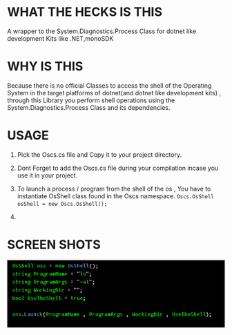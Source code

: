 # WHAT THE HECKS IS THIS 
A wrapper to the System.Diagnostics.Process Class for dotnet like development Kits like .NET,monoSDK

# WHY IS THIS
Because there is no official Classes to access the shell of the Operating System in the target platforms of dotnet(and dotnet like development kits) , through this Library you perform shell operations using the System.Diagnostics.Process Class and its dependencies.

# USAGE 
1. Pick the Oscs.cs file and Copy it to your project directory. 
2. Dont Forget to add the Oscs.cs file during your compilation incase you use it in your project.
3. To launch a process / program from the shell of the os , You have to instantiate OsShell class found in the Oscs namespace. 
    <code>Oscs.OsShell osShell = new Oscs.OsShell();</code>

5. 


# SCREEN SHOTS
![screenshot1](screenshots/Screenshot_2022-11-02_19-03-10.png)


